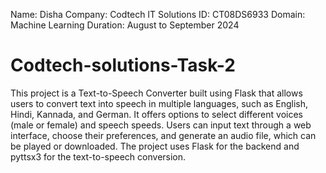 Name: Disha Company: Codtech IT Solutions ID: CT08DS6933 Domain: Machine Learning Duration: August to September 2024

# Codtech-solutions-Task-2
This project is a Text-to-Speech Converter built using Flask that allows users to convert text into speech in multiple languages, such as English, Hindi, Kannada, and German. It offers options to select different voices (male or female) and speech speeds. Users can input text through a web interface, choose their preferences, and generate an audio file, which can be played or downloaded. The project uses Flask for the backend and pyttsx3 for the text-to-speech conversion.
